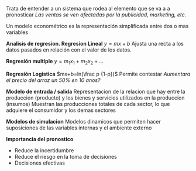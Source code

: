 Trata de entender a un sistema que rodea al elemento que se va a a pronosticar
*Las ventas se ven afectadas por la publicidad, marketing, etc.*

Un modelo econométrico es la representación simplificada entre dos o mas variables

**Analisis de regresion. Regresion Lineal**
$y=mx+b$
Ajusta una recta a los datos pasados en relación con el valor de los datos.

**Regresión multiple**
$y=m_1x_1+m_2x_2+...$

**Regresión Logistica**
$mx+b=ln(\frac p {1-p})$
Permite contestar *Aumentara el precio del arroz un 50% en 10 anos?*

**Modelo de entrada / salida**
Representacion de la relacion que hay entre la produccion (producto) y los bienes y servicios utilizados en la produccion (insumos)
Muestran las producciones totales de cada sector, lo que adquiere el consumidor y los demas sectores

**Modelos de simulacion**
Modelos dinamicos que permiten hacer suposiciones de las variables internas y el ambiente externo

**Importancia del pronostico**
- Reduce la incertidumbre
- Reduce el riesgo en la toma de decisiones
- Decisiones efectivas
